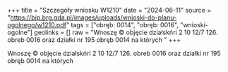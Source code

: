 +++
title = "Szczegóły wniosku W1210"
date = "2024-06-11"
source = "https://bip.brg.gda.pl/images/uploads/wnioski-do-planu-ogolnego/w1210.pdf"
tags = ["obręb: 0014", "obręb: 0016", "wnioski-ogolne"]
geolinks = []
raw = "Wnoszę © objęcie działskńri 2 10 12/7 126. obreb 0016 oraz działki nr 195 obręb 0014 na których "
+++

Wnoszę © objęcie działskńri 2 10 12/7 126. obreb 0016 oraz działki nr 195 obręb 0014 na których



